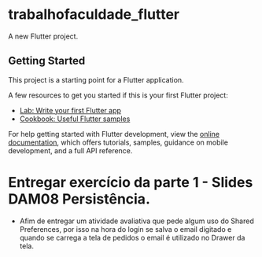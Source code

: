 # trabalhofaculdade_flutter

A new Flutter project.

## Getting Started

This project is a starting point for a Flutter application.

A few resources to get you started if this is your first Flutter project:

- [Lab: Write your first Flutter app](https://docs.flutter.dev/get-started/codelab)
- [Cookbook: Useful Flutter samples](https://docs.flutter.dev/cookbook)

For help getting started with Flutter development, view the
[online documentation](https://docs.flutter.dev/), which offers tutorials,
samples, guidance on mobile development, and a full API reference.


# Entregar exercício da parte 1 - Slides DAM08 Persistência.
- Afim de entregar um atividade avaliativa que pede algum uso do Shared Preferences, por isso na hora do login se salva o email digitado e quando se carrega a tela de pedidos o email é utilizado no Drawer da tela.


